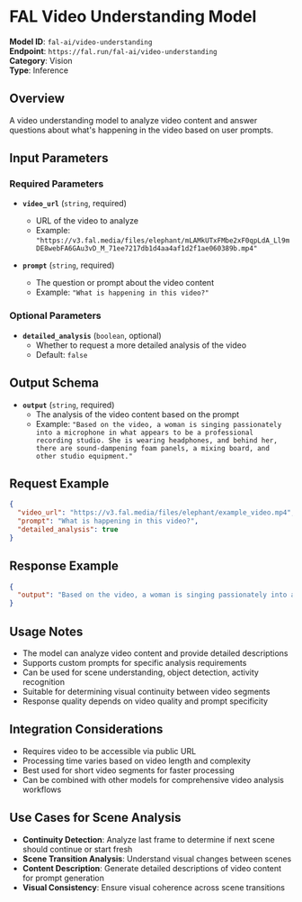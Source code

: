 # FAL Video Understanding Model

**Model ID**: `fal-ai/video-understanding`  
**Endpoint**: `https://fal.run/fal-ai/video-understanding`  
**Category**: Vision  
**Type**: Inference  

## Overview

A video understanding model to analyze video content and answer questions about what's happening in the video based on user prompts.

## Input Parameters

### Required Parameters

- **`video_url`** (`string`, required)
  - URL of the video to analyze
  - Example: `"https://v3.fal.media/files/elephant/mLAMkUTxFMbe2xF0qpLdA_Ll9mDE8webFA6GAu3vD_M_71ee7217db1d4aa4af1d2f1ae060389b.mp4"`

- **`prompt`** (`string`, required)
  - The question or prompt about the video content
  - Example: `"What is happening in this video?"`

### Optional Parameters

- **`detailed_analysis`** (`boolean`, optional)
  - Whether to request a more detailed analysis of the video
  - Default: `false`

## Output Schema

- **`output`** (`string`, required)
  - The analysis of the video content based on the prompt
  - Example: `"Based on the video, a woman is singing passionately into a microphone in what appears to be a professional recording studio. She is wearing headphones, and behind her, there are sound-dampening foam panels, a mixing board, and other studio equipment."`

## Request Example

```json
{
  "video_url": "https://v3.fal.media/files/elephant/example_video.mp4",
  "prompt": "What is happening in this video?",
  "detailed_analysis": true
}
```

## Response Example

```json
{
  "output": "Based on the video, a woman is singing passionately into a microphone in what appears to be a professional recording studio. She is wearing headphones, and behind her, there are sound-dampening foam panels, a mixing board, and other studio equipment."
}
```

## Usage Notes

- The model can analyze video content and provide detailed descriptions
- Supports custom prompts for specific analysis requirements
- Can be used for scene understanding, object detection, activity recognition
- Suitable for determining visual continuity between video segments
- Response quality depends on video quality and prompt specificity

## Integration Considerations

- Requires video to be accessible via public URL
- Processing time varies based on video length and complexity
- Best used for short video segments for faster processing
- Can be combined with other models for comprehensive video analysis workflows

## Use Cases for Scene Analysis

- **Continuity Detection**: Analyze last frame to determine if next scene should continue or start fresh
- **Scene Transition Analysis**: Understand visual changes between scenes
- **Content Description**: Generate detailed descriptions of video content for prompt generation
- **Visual Consistency**: Ensure visual coherence across scene transitions
